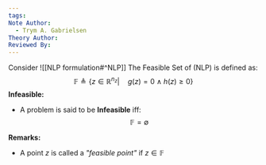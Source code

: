 ```yaml
---
tags: 
Note Author:
  - Trym A. Gabrielsen
Theory Author: 
Reviewed By:
---
```

Consider ![[NLP formulation#^NLP]]
The Feasible Set of (NLP) is defined as:
$$\mathbb{F}\triangleq \{z\in \mathbb{R}^{n_{z}} | \quad g(z) = 0 ~ \wedge ~h(z) \geq 0 \}$$
**Infeasible:**
- A problem is said to be **Infeasible** iff:
$$\mathbb{F} = \emptyset$$



**Remarks:**
- A point $z$ is called a *"feasible point"* if $z\in \mathbb{F}$

